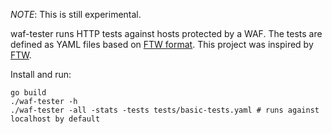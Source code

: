 *NOTE*: This is still experimental.

waf-tester runs HTTP tests against hosts protected by a WAF. The tests are defined as YAML files based on [FTW format](https://github.com/CRS-support/ftw/blob/master/docs/YAMLFormat.md). This project was inspired by [FTW](https://github.com/CRS-support/ftw).

Install and run:

```
go build
./waf-tester -h
./waf-tester -all -stats -tests tests/basic-tests.yaml # runs against localhost by default
```

